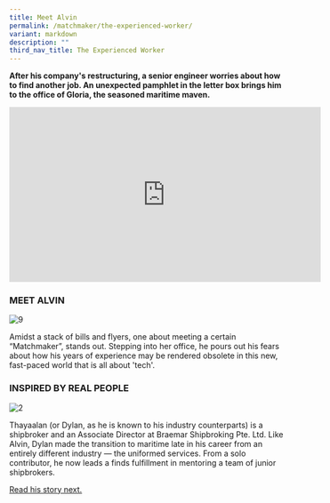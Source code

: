 ```yaml
---
title: Meet Alvin
permalink: /matchmaker/the-experienced-worker/
variant: markdown
description: ""
third_nav_title: The Experienced Worker
---
```

**After his company's restructuring, a senior engineer worries about how to find another job. An unexpected pamphlet in the letter box brings him to the office of Gloria, the seasoned maritime maven.**

<iframe allowfullscreen="" allow="accelerometer; autoplay; clipboard-write; encrypted-media; gyroscope; picture-in-picture; web-share" frameborder="0" title="YouTube video player" src="https://www.youtube.com/embed/depPvl7Zt-g?si=j0vqTHlP8EfLstQB" height="315" width="560"></iframe>


### MEET ALVIN
<img border="0" alt="9" src="https://i.ibb.co/CwjzdnB/9.png">

Amidst a stack of bills and flyers, one about meeting a certain “Matchmaker”, stands out. Stepping into her office, he pours out his fears about how his years of experience may be rendered obsolete in this new, fast-paced world that is all about 'tech'.  

### INSPIRED BY REAL PEOPLE

<img border="0" alt="2" src="https://i.ibb.co/5c04nvj/2.png">

Thayaalan (or Dylan, as he is known to his industry counterparts) is a shipbroker and an Associate Director at Braemar Shipbroking Pte. Ltd. Like Alvin, Dylan made the transition to maritime late in his career from an entirely different industry — the uniformed services. From a solo contributor, he now leads a finds fulfillment in mentoring a team of junior shipbrokers.

[Read his story next.](https://www.seathedifference.gov.sg/matchmaker/thayaalan/)
